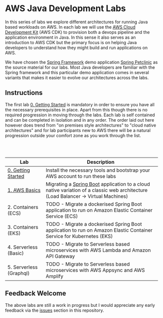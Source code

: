 # AWS Java Development Labs

In this series of labs we explore different architectures for running 
Java based workloads on AWS. In each lab we will use the [AWS Cloud
Development Kit](https://github.com/awslabs/aws-cdk) (AWS CDK) to provision both a devops pipeline and 
the application environment in Java. In this sense it also serves as an
introduction to AWS CDK but the primary focus is on helping Java
developers to understand how they might build and run applications on
AWS. 

We have chosen the [Spring Framework](https://spring.io/) demo application [Spring Petclinic](https://github.com/spring-projects/spring-petclinic) as 
the source material for our labs. Most Java developers are familiar with 
the Spring framework and this particular demo application comes in 
several variants that makes it easier to evolve our architectures across
the labs. 

## Instructions

The first lab [0. Getting Started](lab0-getting-started) is mandatory in 
order to ensure you have all the necessary prerequisites in place. Apart
from this though there is no required progression in moving through the 
labs. Each lab is self contained and can be completed in isolation and
in any order. The order laid out here however does trend from "on 
premises style architectures" to "cloud native architectures" and for 
lab participants new to AWS there will be a natural progression outside 
your comfort zone as you work through the list.

<br/>
<br/>


| Lab | Description |
|-----|-------------|
| [0. Getting Started](lab0-getting-started) | Install the necessary tools and bootstrap your AWS account to run these labs |
| [1. AWS Basics](lab1-aws-basics) | Migrating a [Spring Boot](https://spring.io/guides/gs/spring-boot)  application to a cloud native variation of a classic web architecture (Load Balancer -> Virtual Machines) |
| 2. Containers (ECS) | TODO - Migrate a dockerised Spring Boot application to run on Amazon Elastic Container Service (ECS) |
| 3. Containers (EKS) | TODO - Migrate a dockerised Spring Boot application to run on Amazon Elastic Container Service for Kubernetes (EKS) |
| 4. Serverless (Basic) | TODO - Migrate to Serverless based microservices with AWS Lambda and Amazon API Gateway |
| 5. Serverless (Graphql) | TODO - Migrate to Serverless based microservices with AWS Appsync and AWS Amplify |


## Feedback Welcome

The above labs are still a work in progress but I would appreciate any 
early feedback via the [issues](https://github.com/jousby/aws-java-appdev-lab/issues) section in this repository.

 
